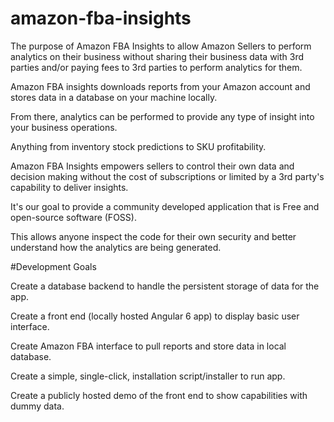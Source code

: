 # amazon-fba-insights

The purpose of Amazon FBA Insights to allow Amazon Sellers to perform analytics on their business without sharing their business data with 3rd parties and/or paying fees to 3rd parties to perform analytics for them.

Amazon FBA insights downloads reports from your Amazon account and stores data in a database on your machine locally.

From there, analytics can be performed to provide any type of insight into your business operations.

Anything from inventory stock predictions to SKU profitability.

Amazon FBA Insights empowers sellers to control their own data and decision making without the cost of subscriptions or limited by a 3rd party's capability to deliver insights.

It's our goal to provide a community developed application that is Free and open-source software (FOSS).

This allows anyone inspect the code for their own security and better understand how the analytics are being generated.

#Development Goals

Create a database backend to handle the persistent storage of data for the app.

Create a front end (locally hosted Angular 6 app) to display basic user interface.

Create Amazon FBA interface to pull reports and store data in local database.

Create a simple, single-click, installation script/installer to run app.

Create a publicly hosted demo of the front end to show capabilities with dummy data.
